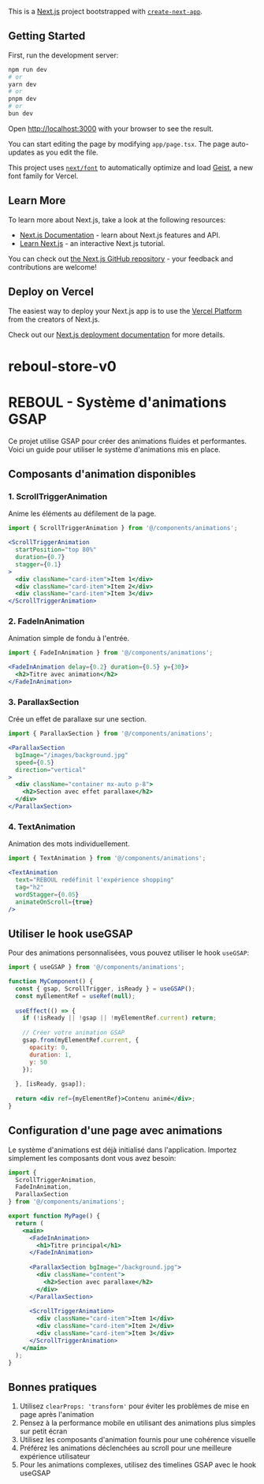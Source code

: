 This is a [Next.js](https://nextjs.org) project bootstrapped with [`create-next-app`](https://nextjs.org/docs/app/api-reference/cli/create-next-app).

## Getting Started

First, run the development server:

```bash
npm run dev
# or
yarn dev
# or
pnpm dev
# or
bun dev
```

Open [http://localhost:3000](http://localhost:3000) with your browser to see the result.

You can start editing the page by modifying `app/page.tsx`. The page auto-updates as you edit the file.

This project uses [`next/font`](https://nextjs.org/docs/app/building-your-application/optimizing/fonts) to automatically optimize and load [Geist](https://vercel.com/font), a new font family for Vercel.

## Learn More

To learn more about Next.js, take a look at the following resources:

- [Next.js Documentation](https://nextjs.org/docs) - learn about Next.js features and API.
- [Learn Next.js](https://nextjs.org/learn) - an interactive Next.js tutorial.

You can check out [the Next.js GitHub repository](https://github.com/vercel/next.js) - your feedback and contributions are welcome!

## Deploy on Vercel

The easiest way to deploy your Next.js app is to use the [Vercel Platform](https://vercel.com/new?utm_medium=default-template&filter=next.js&utm_source=create-next-app&utm_campaign=create-next-app-readme) from the creators of Next.js.

Check out our [Next.js deployment documentation](https://nextjs.org/docs/app/building-your-application/deploying) for more details.
# reboul-store-v0

# REBOUL - Système d'animations GSAP

Ce projet utilise GSAP pour créer des animations fluides et performantes. Voici un guide pour utiliser le système d'animations mis en place.

## Composants d'animation disponibles

### 1. ScrollTriggerAnimation

Anime les éléments au défilement de la page.

```jsx
import { ScrollTriggerAnimation } from '@/components/animations';

<ScrollTriggerAnimation
  startPosition="top 80%"
  duration={0.7}
  stagger={0.1}
>
  <div className="card-item">Item 1</div>
  <div className="card-item">Item 2</div>
  <div className="card-item">Item 3</div>
</ScrollTriggerAnimation>
```

### 2. FadeInAnimation

Animation simple de fondu à l'entrée.

```jsx
import { FadeInAnimation } from '@/components/animations';

<FadeInAnimation delay={0.2} duration={0.5} y={30}>
  <h2>Titre avec animation</h2>
</FadeInAnimation>
```

### 3. ParallaxSection

Crée un effet de parallaxe sur une section.

```jsx
import { ParallaxSection } from '@/components/animations';

<ParallaxSection 
  bgImage="/images/background.jpg"
  speed={0.5}
  direction="vertical"
>
  <div className="container mx-auto p-8">
    <h2>Section avec effet parallaxe</h2>
  </div>
</ParallaxSection>
```

### 4. TextAnimation

Animation des mots individuellement.

```jsx
import { TextAnimation } from '@/components/animations';

<TextAnimation
  text="REBOUL redéfinit l'expérience shopping"
  tag="h2"
  wordStagger={0.05}
  animateOnScroll={true}
/>
```

## Utiliser le hook useGSAP

Pour des animations personnalisées, vous pouvez utiliser le hook `useGSAP`:

```jsx
import { useGSAP } from '@/components/animations';

function MyComponent() {
  const { gsap, ScrollTrigger, isReady } = useGSAP();
  const myElementRef = useRef(null);
  
  useEffect(() => {
    if (!isReady || !gsap || !myElementRef.current) return;
    
    // Créer votre animation GSAP
    gsap.from(myElementRef.current, {
      opacity: 0,
      duration: 1,
      y: 50
    });
    
  }, [isReady, gsap]);
  
  return <div ref={myElementRef}>Contenu animé</div>;
}
```

## Configuration d'une page avec animations

Le système d'animations est déjà initialisé dans l'application. Importez simplement les composants dont vous avez besoin:

```jsx
import { 
  ScrollTriggerAnimation, 
  FadeInAnimation, 
  ParallaxSection 
} from '@/components/animations';

export function MyPage() {
  return (
    <main>
      <FadeInAnimation>
        <h1>Titre principal</h1>
      </FadeInAnimation>
      
      <ParallaxSection bgImage="/background.jpg">
        <div className="content">
          <h2>Section avec parallaxe</h2>
        </div>
      </ParallaxSection>
      
      <ScrollTriggerAnimation>
        <div className="card-item">Item 1</div>
        <div className="card-item">Item 2</div>
        <div className="card-item">Item 3</div>
      </ScrollTriggerAnimation>
    </main>
  );
}
```

## Bonnes pratiques

1. Utilisez `clearProps: 'transform'` pour éviter les problèmes de mise en page après l'animation
2. Pensez à la performance mobile en utilisant des animations plus simples sur petit écran
3. Utilisez les composants d'animation fournis pour une cohérence visuelle
4. Préférez les animations déclenchées au scroll pour une meilleure expérience utilisateur
5. Pour les animations complexes, utilisez des timelines GSAP avec le hook useGSAP
